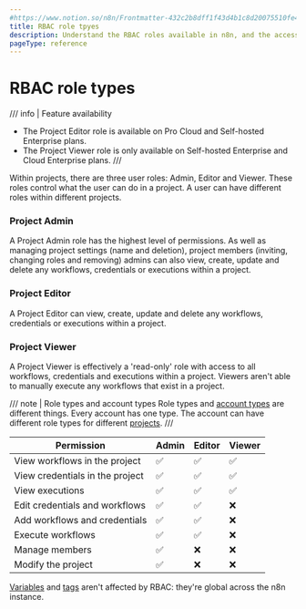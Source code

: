 ```yaml
---
#https://www.notion.so/n8n/Frontmatter-432c2b8dff1f43d4b1c8d20075510fe4
title: RBAC role tpyes
description: Understand the RBAC roles available in n8n, and the access they have.
pageType: reference
---
```


# RBAC role types

/// info | Feature availability
* The Project Editor role is available on Pro Cloud and Self-hosted Enterprise plans. 
* The Project Viewer role is only available on Self-hosted Enterprise and Cloud Enterprise plans.
///

Within projects, there are three user roles: Admin, Editor and Viewer. These roles control what the user can do in a project. A user can have different roles within different projects.

### Project Admin
A Project Admin role has the highest level of permissions. As well as managing project settings (name and deletion), project members (inviting, changing roles and removing) admins can also view, create, update and delete any workflows, credentials or executions within a project. 

### Project Editor
A Project Editor can view, create, update and delete any workflows, credentials or executions within a project. 

### Project Viewer
A Project Viewer is effectively a 'read-only' role with access to all workflows, credentials and executions within a project. Viewers aren't able to manually execute any workflows that exist in a project. 


/// note | Role types and account types
Role types and [account types](/user-management/account-types/) are different things. Every account has one type. The account can have different role types for different [projects](/user-management/rbac/projects/).
///

| Permission | Admin | Editor | Viewer | 
| ---------- |------ | ------ | ------ | 
| View workflows in the project | :white_check_mark: | :white_check_mark: | :white_check_mark: |
| View credentials in the project | :white_check_mark: | :white_check_mark: | :white_check_mark: |
| View executions | :white_check_mark: | :white_check_mark: | :white_check_mark: | 
| Edit credentials and workflows | :white_check_mark: | :white_check_mark: | :x: | 
| Add workflows and credentials | :white_check_mark: | :white_check_mark: | :x: | 
| Execute workflows | :white_check_mark: | :white_check_mark: | :x: | 
| Manage members | :white_check_mark: | :x: | :x: | 
| Modify the project | :white_check_mark: | :x: | :x: | 



[Variables](/code/variables/) and [tags](/workflows/tags/) aren't affected by RBAC: they're global across the n8n instance.
